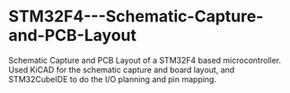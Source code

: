 # STM32F4---Schematic-Capture-and-PCB-Layout
Schematic Capture and PCB Layout of a STM32F4 based microcontroller. Used KiCAD for the schematic capture and board layout, and STM32CubeIDE to do the I/O planning and pin mapping.
